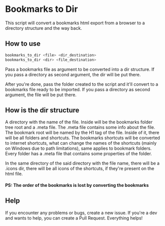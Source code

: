 # Bookmarks to Dir
This script will convert a bookmarks html export from a browser to a directory structure and the way back.

## How to use
```bash
bookmarks_to_dir <file> <dir_destination>
bookmarks_to_dir <dir> <file_destination>
```

Pass a bookmarks file as argument to be converted into a dir structure. If you pass
a directory as second argument, the dir will be put there.

After you're done, pass the folder created to the script and it'll convert to a
bookmarks file ready to be imported. If you pass a directory as second argument,
the file will be put there.

## How is the dir structure

A directory with the name of the file. Inside will be the bookmarks folder tree root
and a .meta file. The .meta file contains some info about the file. The bookmark root
will be named by the H1 tag of the file. Inside of it, there will be all folders and shortcuts.
The bookmarks shortcuts will be converted to internet shortcuts, what can change the names
of the shortcuts (mainly on Windows due to path limitations), same applies to bookmark
folders. Every folder has a .meta file that contains some properties of the folder.

In the same directory of the said directory with the file name, there will be a .icons
dir, there will be all icons of the shortcuts, if they're present on the html file.

#### PS: The order of the bookmarks is lost by converting the bookmarks

## Help

If you encounter any problems or bugs, create a new issue. If you're a dev and wants to help,
you can create a Pull Request. Everything helps!
